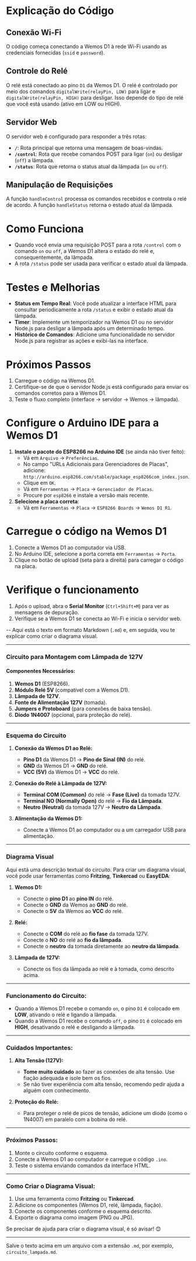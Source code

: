 # Explicação do Código

## Conexão Wi-Fi
O código começa conectando a Wemos D1 à rede Wi-Fi usando as credenciais fornecidas (`ssid` e `password`).

## Controle do Relé
O relé está conectado ao pino `D1` da Wemos D1. O relé é controlado por meio dos comandos `digitalWrite(relayPin, LOW)` para ligar e `digitalWrite(relayPin, HIGH)` para desligar. Isso depende do tipo de relé que você está usando (ativo em LOW ou HIGH).

## Servidor Web
O servidor web é configurado para responder a três rotas:

- **`/`**: Rota principal que retorna uma mensagem de boas-vindas.
- **`/control`**: Rota que recebe comandos POST para ligar (`on`) ou desligar (`off`) a lâmpada.
- **`/status`**: Rota que retorna o status atual da lâmpada (`on` ou `off`).

## Manipulação de Requisições
A função `handleControl` processa os comandos recebidos e controla o relé de acordo. A função `handleStatus` retorna o estado atual da lâmpada.

# Como Funciona
- Quando você envia uma requisição POST para a rota `/control` com o comando `on` ou `off`, a Wemos D1 altera o estado do relé e, consequentemente, da lâmpada.
- A rota `/status` pode ser usada para verificar o estado atual da lâmpada.

# Testes e Melhorias
- **Status em Tempo Real**: Você pode atualizar a interface HTML para consultar periodicamente a rota `/status` e exibir o estado atual da lâmpada.
- **Timer**: Implemente um temporizador na Wemos D1 ou no servidor Node.js para desligar a lâmpada após um determinado tempo.
- **Histórico de Comandos**: Adicione uma funcionalidade no servidor Node.js para registrar as ações e exibi-las na interface.

# Próximos Passos
1. Carregue o código na Wemos D1.
2. Certifique-se de que o servidor Node.js está configurado para enviar os comandos corretos para a Wemos D1.
3. Teste o fluxo completo (interface → servidor → Wemos → lâmpada).

# Configure o Arduino IDE para a Wemos D1
1. **Instale o pacote do ESP8266 no Arduino IDE** (se ainda não tiver feito):
   - Vá em `Arquivo` → `Preferências`.
   - No campo "URLs Adicionais para Gerenciadores de Placas", adicione: `http://arduino.esp8266.com/stable/package_esp8266com_index.json`.
   - Clique em `OK`.
   - Vá em `Ferramentas` → `Placa` → `Gerenciador de Placas`.
   - Procure por `esp8266` e instale a versão mais recente.
2. **Selecione a placa correta**:
   - Vá em `Ferramentas` → `Placa` → `ESP8266 Boards` → `Wemos D1 R1`.

# Carregue o código na Wemos D1
1. Conecte a Wemos D1 ao computador via USB.
2. No Arduino IDE, selecione a porta correta em `Ferramentas` → `Porta`.
3. Clique no botão de upload (seta para a direita) para carregar o código na placa.

# Verifique o funcionamento
1. Após o upload, abra o **Serial Monitor** (`Ctrl+Shift+M`) para ver as mensagens de depuração.
2. Verifique se a Wemos D1 se conecta ao Wi-Fi e inicia o servidor web.


--
Aqui está o texto em formato Markdown (`.md`) e, em seguida, vou te explicar como criar o diagrama visual.

---

### **Circuito para Montagem com Lâmpada de 127V**

#### **Componentes Necessários:**
1. **Wemos D1** (ESP8266).
2. **Módulo Relé 5V** (compatível com a Wemos D1).
3. **Lâmpada de 127V**.
4. **Fonte de Alimentação 127V** (tomada).
5. **Jumpers e Protoboard** (para conexões de baixa tensão).
6. **Diodo 1N4007** (opcional, para proteção do relé).

---

### **Esquema do Circuito**

1. **Conexão da Wemos D1 ao Relé:**
   - **Pino D1** da Wemos D1 → **Pino de Sinal (IN)** do relé.
   - **GND** da Wemos D1 → **GND** do relé.
   - **VCC (5V)** da Wemos D1 → **VCC** do relé.

2. **Conexão do Relé à Lâmpada de 127V:**
   - **Terminal COM (Common)** do relé → **Fase (Live)** da tomada 127V.
   - **Terminal NO (Normally Open)** do relé → **Fio da Lâmpada**.
   - **Neutro (Neutral)** da tomada 127V → **Neutro da Lâmpada**.

3. **Alimentação da Wemos D1:**
   - Conecte a Wemos D1 ao computador ou a um carregador USB para alimentação.

---

### **Diagrama Visual**

Aqui está uma descrição textual do circuito. Para criar um diagrama visual, você pode usar ferramentas como **Fritzing**, **Tinkercad** ou **EasyEDA**:

1. **Wemos D1:**
   - Conecte o **pino D1** ao **pino IN** do relé.
   - Conecte o **GND** da Wemos ao **GND** do relé.
   - Conecte o **5V** da Wemos ao **VCC** do relé.

2. **Relé:**
   - Conecte o **COM** do relé ao **fio fase** da tomada 127V.
   - Conecte o **NO** do relé ao **fio da lâmpada**.
   - Conecte o **neutro** da tomada diretamente ao **neutro da lâmpada**.

3. **Lâmpada de 127V:**
   - Conecte os fios da lâmpada ao relé e à tomada, como descrito acima.

---

### **Funcionamento do Circuito:**
- Quando a Wemos D1 recebe o comando `on`, o pino `D1` é colocado em **LOW**, ativando o relé e ligando a lâmpada.
- Quando a Wemos D1 recebe o comando `off`, o pino `D1` é colocado em **HIGH**, desativando o relé e desligando a lâmpada.

---

### **Cuidados Importantes:**
1. **Alta Tensão (127V):**
   - **Tome muito cuidado** ao fazer as conexões de alta tensão. Use fiação adequada e isole bem os fios.
   - Se não tiver experiência com alta tensão, recomendo pedir ajuda a alguém com conhecimento.

2. **Proteção do Relé:**
   - Para proteger o relé de picos de tensão, adicione um diodo (como o 1N4007) em paralelo com a bobina do relé.

---

### **Próximos Passos:**
1. Monte o circuito conforme o esquema.
2. Conecte a Wemos D1 ao computador e carregue o código `.ino`.
3. Teste o sistema enviando comandos da interface HTML.

---

### **Como Criar o Diagrama Visual:**
1. Use uma ferramenta como **Fritzing** ou **Tinkercad**.
2. Adicione os componentes (Wemos D1, relé, lâmpada, fiação).
3. Conecte os componentes conforme o esquema descrito.
4. Exporte o diagrama como imagem (PNG ou JPG).

Se precisar de ajuda para criar o diagrama visual, é só avisar! 😊

---

Salve o texto acima em um arquivo com a extensão `.md`, por exemplo, `circuito_lampada.md`.